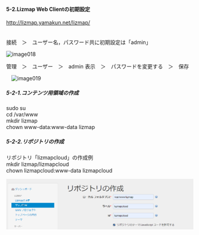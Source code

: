#### 5-2.Lizmap Web Clientの初期設定
http://lizmap.yamakun.net/lizmap/  
　 
  
接続　＞　ユーザー名，パスワード共に初期設定は「admin」  
 
![image018](https://user-images.githubusercontent.com/86514652/174402684-72d9f4d9-20f5-4cf1-b69c-146db9400c85.png)


管理　＞　ユーザー　＞　admin    表示　＞　パスワードを変更する　＞　保存  

 ![image019](https://user-images.githubusercontent.com/86514652/174402705-90fc60bb-b40f-4b1f-a859-f830117a8ed1.png)  

 
##### 5-2-1.コンテンツ用領域の作成  

sudo su   
cd /var/www  
mkdir lizmap  
chown www-data:www-data lizmap  

##### 5-2-2.リポジトリの作成  
リポジトリ「lizmapcloud」の作成例  
mkdir  lizmap/lizmapcloud  
chown lizmapcloud:www-data lizmapcloud  

![Alt text](..\image\image027.png)
